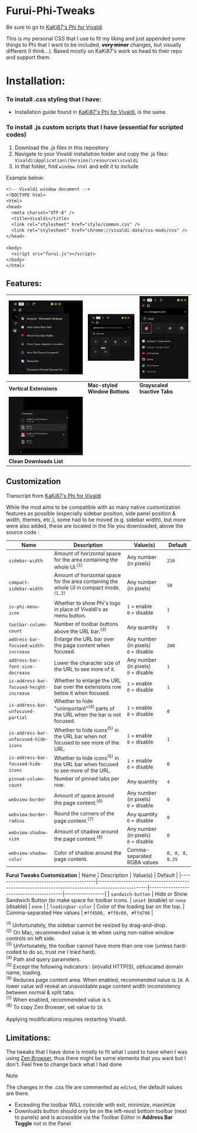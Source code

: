 # Furui-Phi-Tweaks
Be sure to go to [KaKi87's Phi for Vivaldi](https://github.com/KaKi87/phi-for-vivaldi)

This is my personal CSS that I use to fit my liking and just appended some things to Phi that I want to be included, **~~very minor~~** changes, but visually different (I think...). Based mostly on KaKi87's work so head to their repo and support them.


# Installation:
### **To install .css styling that I have:**
+ Installation guide found in [KaKi87's Phi for Vivaldi](https://github.com/KaKi87/phi-for-vivaldi), is the same.

### **To install .js custom scripts that I have (essential for scripted codes)**
1. Download the .js files in this repository
2. Navigate to your Vivaldi installation folder and copy the .js files: 
\
``Vivaldi\Application\(Version)\resources\vivaldi``
3. In that folder, find ``window.html`` and edit it to include <script src="filename.js"></script>

Example below:

```
<!-- Vivaldi window document -->
<!DOCTYPE html>
<html>
<head>
  <meta charset="UTF-8" />
  <title>Vivaldi</title>
  <link rel="stylesheet" href="style/common.css" />
  <link rel="stylesheet" href="chrome://vivaldi-data/css-mods/css" />
</head>

<body>
  <script src="furui.js"></script>
</body>
</html>
```


## Features:

| ![](./screenshots/vertical-extensions.png)  | ![](./screenshots/mac-title-bar.png)  | ![](./screenshots/grayscale-inactive.png) |
|---------------------------------------------|----------------------------------------|----------------------------------------------|
| **Vertical Extensions** | **Mac-styled Window Buttons**                | **Grayscaled Inactive Tabs**                   |
| ![](./screenshots/downloads.png)  |   |  |
| **Clean Downloads List** |              |                |

##  Customization

Transcript from [KaKi87's Phi for Vivaldi](https://github.com/KaKi87/phi-for-vivaldi)

While the mod aims to be compatible with as many native customization features as possible (especially sidebar position, side panel position & width, themes, etc.), some had to be moved (e.g. sidebar width), but more were also added, these are located in the file you downloaded, above the source code :

| Name                                     | Description                                                                                       | Value(s)                                | Default         |
|------------------------------------------|---------------------------------------------------------------------------------------------------|-----------------------------------------|-----------------|
| `sidebar-width`                          | Amount of horizontal space for the area containing the whole UI.<sup>(1)</sup>                    | Any number (in pixels)                  | `210`           |
| `compact-sidebar-width`                  | Amount of horizontal space for the area containing the whole UI in compact mode.<sup>(1, 2)</sup> | Any number (in pixels)                  | `50`            |
| `is-phi-menu-icon`                       | Whether to show Phi's logo in place of Vivaldi's as menu button.                                  | `1` = enable<br>`0` = disable           | `1`             |
| `toolbar-column-count`                   | Number of toolbar buttons above the URL bar.<sup>(3)</sup>                                        | Any quantity                            | `5`             |
| `address-bar-focused-width-increase`     | Enlarge the URL bar over the page content when focused.                                           | Any number (in pixels)<br>`0` = disable | `200`           |
| `address-bar-font-size-decrease`         | Lower the character size of the URL to see more of it.                                            | Any number (in pixels)<br>`0` = disable | `1`             |
| `is-address-bar-focused-height-increase` | Whether to enlarge the URL bar over the extensions row below it when focused.                     | `1` = enable<br>`0` = disable           | `1`             |
| `is-address-bar-unfocused-partial`       | Whether to hide "unimportant"<sup>(4)</sup> parts of the URL when the bar is not focused.         | `1` = enable<br>`0` = disable           | `0`             |
| `is-address-bar-unfocused-hide-icons`    | Whether to hide icons<sup>(5)</sup> in the URL bar when not focused to see more of the URL.       | `1` = enable<br>`0` = disable           | `1`             |
| `is-address-bar-focused-hide-icons`      | Whether to hide icons<sup>(5)</sup> in the URL bar when focused to see more of the URL.           | `1` = enable<br>`0` = disable           | `0`             |
| `pinned-column-count`                    | Number of pinned tabs per row.                                                                    | Any quantity                            | `4`             |
| `webview-border`                         | Amount of space around the page content.<sup>(6)</sup>                                            | Any number (in pixels)<br>`0` = disable | `0`             |
| `webview-border-radius`                  | Round the corners of the page content.<sup>(7)</sup>                                              | Any quantity<br>`0` = disable           | `0`             |
| `webview-shadow-size`                    | Amount of shadow around the page content.<sup>(8)</sup>                                           | Any number (in pixels)<br>`0` = disable | `0`             |
| `webview-shadow-color`                   | Color of shadow around the page content.                                                          | Comma-separated RGBA values             | `0, 0, 0, 0.25` |

**Furui Tweaks Customization**
| Name                                     | Description                                                                                       | Value(s)                                | Default         |
|------------------------------------------|---------------------------------------------------------------------------------------------------|-----------------------------------------|-----------------|
| `sandwich-button`                   | Hide or Show Sandwich Button (to make space for toolbar icons.                                                          | `unset` (enable) or `none` (disable)             | `none` |
| `loadingbar-color`                   | Color of the loading bar on the top.                                                          | Comma-separated Hex values             | `#ff4500, #ff8c00, #ffd700` |


<sup>(1)</sup> Unfortunately, the sidebar cannot be resized by drag-and-drop.<br>
<sup>(2)</sup> On Mac, recommended value is `90` when using non-native window controls on left side.<br>
<sup>(3)</sup> Unfortunately, the toolbar cannot have more than one row (unless hard-coded to do so, trust me I tried hard).<br>
<sup>(4)</sup> Path and query parameters.<br>
<sup>(5)</sup> Except the following indicators : (in)valid HTTP(S), obfuscated domain name, loading.<br>
<sup>(6)</sup> Reduces page content area. When enabled, recommended value is `10`. A lower value will reveal an unavoidable page content width inconsistency between normal & split tabs.<br>
<sup>(7)</sup> When enabled, recommended value is `5`.<br>
<sup>(8)</sup> To copy Zen Browser, set value to `10`.
\
\
Applying modifications requires restarting Vivaldi.


## Limitations:
The tweaks that I have done is mostly to fit what I used to have when I was using [Zen Browser](https://zen-browser.app), thus there might be some elements that you want but I don't. Feel free to change back what I had done 

> [!NOTE]
> The changes in the .css file are commented as `edited`, the default values are there.

+ Exceeding the toolbar WILL coincide with exit, minimize, maximize
+ Downloads button should only be on the left-most bottom toolbar (next to panels) and is accessible via the Toolbar Editor in **Address Bar Toggle** not in the Panel
